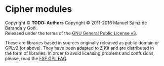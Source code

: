 # Cipher modules
Copyright © __TODO: Authors__
Copyright © 2011-2016 Manuel Sainz de Baranda y Goñi.  
Released under the terms of the [GNU General Public License v3](http://www.gnu.org/copyleft/gpl.html).

These are libraries based in sources originally released as public domain or GPLv2 (or above). They have been adapted to Z Kit and are distributed in the form of libraries. In order to avoid licensing problems and confusions, please, read the [FSF GPL FAQ](http://www.gnu.org/licenses/gpl-faq.html#AllCompatibility).
